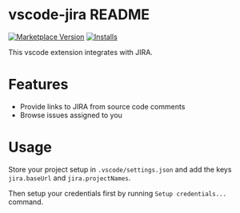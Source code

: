 # vscode-jira README

[![Marketplace Version](https://vsmarketplacebadge.apphb.com/version/knisterpeter.vscode-jira.svg)](https://marketplace.visualstudio.com/items?itemName=KnisterPeter.vscode-jira)
[![Installs](https://vsmarketplacebadge.apphb.com/installs/knisterpeter.vscode-jira.svg)](https://marketplace.visualstudio.com/items?itemName=KnisterPeter.vscode-jira)

This vscode extension integrates with JIRA.

# Features

* Provide links to JIRA from source code comments
* Browse issues assigned to you

# Usage

Store your project setup in `.vscode/settings.json` and add the keys `jira.baseUrl` and `jira.projectNames`.

Then setup your credentials first by running `Setup credentials...` command.
